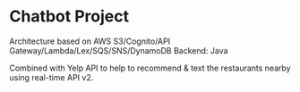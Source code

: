 # Chatbot Project

Architecture based on AWS S3/Cognito/API Gateway/Lambda/Lex/SQS/SNS/DynamoDB
Backend: Java

Combined with Yelp API to help to recommend & text the restaurants nearby using real-time API v2.

